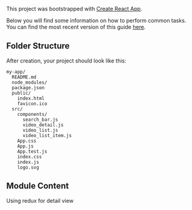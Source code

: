 This project was bootstrapped with [Create React App](https://github.com/facebookincubator/create-react-app).

Below you will find some information on how to perform common tasks.<br>
You can find the most recent version of this guide [here](https://github.com/facebookincubator/create-react-app/blob/master/packages/react-scripts/template/README.md).



## Folder Structure

After creation, your project should look like this:

```
my-app/
  README.md
  node_modules/
  package.json
  public/
    index.html
    favicon.ico
  src/
    components/
      search_bar.js
      video_detail.js
      video_list.js
      video_list_item.js
    App.css
    App.js
    App.test.js
    index.css
    index.js
    logo.svg
```


## Module Content

Using redux for detail view
```




```


